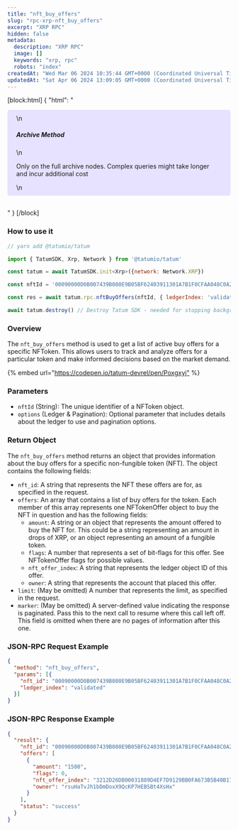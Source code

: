```yaml
---
title: "nft_buy_offers"
slug: "rpc-xrp-nft_buy_offers"
excerpt: "XRP RPC"
hidden: false
metadata: 
  description: "XRP RPC"
  image: []
  keywords: "xrp, rpc"
  robots: "index"
createdAt: "Wed Mar 06 2024 10:35:44 GMT+0000 (Coordinated Universal Time)"
updatedAt: "Sat Apr 06 2024 13:09:05 GMT+0000 (Coordinated Universal Time)"
---
```

[block:html]
{
  "html": "<div style="padding: 10px 20px; border-radius: 5px; background-color: #e6e2ff; margin: 0 0 30px 0;">\n  <h5>Archive Method</h5>\n  <p>Only on the full archive nodes. Complex queries might take longer and incur additional cost</p>\n</div>"
}
[/block]


### How to use it

```javascript
// yarn add @tatumio/tatum

import { TatumSDK, Xrp, Network } from '@tatumio/tatum'

const tatum = await TatumSDK.init<Xrp>({network: Network.XRP})

const nftId = '00090000D0B007439B080E9B05BF62403911301A7B1F0CFAA048C0A200000007'

const res = await tatum.rpc.nftBuyOffers(nftId, { ledgerIndex: 'validated', limit: 250 })

await tatum.destroy() // Destroy Tatum SDK - needed for stopping background jobs
```

### Overview

The `nft_buy_offers` method is used to get a list of active buy offers for a specific NFToken. This allows users to track and analyze offers for a particular token and make informed decisions based on the market demand.

{% embed url="<https://codepen.io/tatum-devrel/pen/Poxgxyj"> %}

### Parameters

- `nftId` (String): The unique identifier of a NFToken object.
- `options` (Ledger & Pagination): Optional parameter that includes details about the ledger to use and pagination options.

### Return Object

The `nft_buy_offers` method returns an object that provides information about the buy offers for a specific non-fungible token (NFT). The object contains the following fields:

- `nft_id`: A string that represents the NFT these offers are for, as specified in the request.
- `offers`: An array that contains a list of buy offers for the token. Each member of this array represents one NFTokenOffer object to buy the NFT in question and has the following fields:
  - `amount`: A string or an object that represents the amount offered to buy the NFT for. This could be a string representing an amount in drops of XRP, or an object representing an amount of a fungible token.
  - `flags`: A number that represents a set of bit-flags for this offer. See NFTokenOffer flags for possible values.
  - `nft_offer_index`: A string that represents the ledger object ID of this offer.
  - `owner`: A string that represents the account that placed this offer.
- `limit`: (May be omitted) A number that represents the limit, as specified in the request.
- `marker`: (May be omitted) A server-defined value indicating the response is paginated. Pass this to the next call to resume where this call left off. This field is omitted when there are no pages of information after this one.

### JSON-RPC Request Example

```json
{
  "method": "nft_buy_offers",
  "params": [{
    "nft_id": "00090000D0B007439B080E9B05BF62403911301A7B1F0CFAA048C0A200000007",
    "ledger_index": "validated"
  }]
}
```

### JSON-RPC Response Example

```json
{
  "result": {
    "nft_id": "00090000D0B007439B080E9B05BF62403911301A7B1F0CFAA048C0A200000007",
    "offers": [
      {
        "amount": "1500",
        "flags": 0,
        "nft_offer_index": "3212D26DB00031889D4EF7D9129BB0FA673B5B40B1759564486C0F0946BA203F",
        "owner": "rsuHaTvJh1bDmDoxX9QcKP7HEBSBt4XsHx"
      }
    ],
    "status": "success"
  }
}
```
